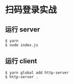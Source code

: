 # 扫码登录实战

## 运行 server

```
$ yarn
$ node index.js
```

## 运行 client

```
$ yarn global add http-server
$ http-server .
```
